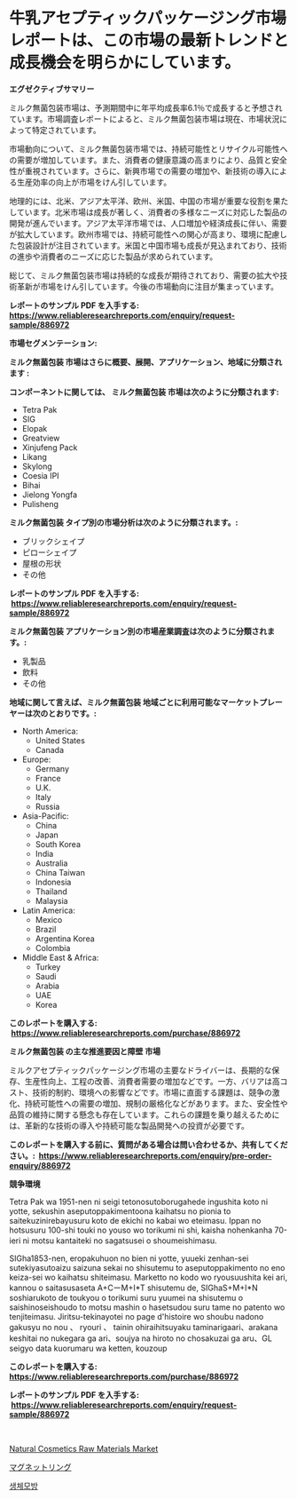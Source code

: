 <p><h1>牛乳アセプティックパッケージング市場レポートは、この市場の最新トレンドと成長機会を明らかにしています。</h1></p><p><strong>エグゼクティブサマリー</strong></p>
<p><p>ミルク無菌包装市場は、予測期間中に年平均成長率6.1％で成長すると予想されています。市場調査レポートによると、ミルク無菌包装市場は現在、市場状況によって特定されています。</p><p>市場動向について、ミルク無菌包装市場では、持続可能性とリサイクル可能性への需要が増加しています。また、消費者の健康意識の高まりにより、品質と安全性が重視されています。さらに、新興市場での需要の増加や、新技術の導入による生産効率の向上が市場をけん引しています。</p><p>地理的には、北米、アジア太平洋、欧州、米国、中国の市場が重要な役割を果たしています。北米市場は成長が著しく、消費者の多様なニーズに対応した製品の開発が進んでいます。アジア太平洋市場では、人口増加や経済成長に伴い、需要が拡大しています。欧州市場では、持続可能性への関心が高まり、環境に配慮した包装設計が注目されています。米国と中国市場も成長が見込まれており、技術の進歩や消費者のニーズに応じた製品が求められています。</p><p>総じて、ミルク無菌包装市場は持続的な成長が期待されており、需要の拡大や技術革新が市場をけん引しています。今後の市場動向に注目が集まっています。</p></p>
<p><strong>レポートのサンプル PDF を入手する: <a href="https://www.reliableresearchreports.com/enquiry/request-sample/886972">https://www.reliableresearchreports.com/enquiry/request-sample/886972</a></strong></p>
<p><strong>市場セグメンテーション:</strong></p>
<p><strong> ミルク無菌包装 市場はさらに概要、展開、アプリケーション、地域に分類されます :</strong></p>
<p><strong>コンポーネントに関しては、 ミルク無菌包装 市場は次のように分類されます: &nbsp;</strong></p>
<p><ul><li>Tetra Pak</li><li>SIG</li><li>Elopak</li><li>Greatview</li><li>Xinjufeng Pack</li><li>Likang</li><li>Skylong</li><li>Coesia IPI</li><li>Bihai</li><li>Jielong Yongfa</li><li>Pulisheng</li></ul></p>
<p><strong> ミルク無菌包装 タイプ別の市場分析は次のように分類されます。:</strong></p>
<p><ul><li>ブリックシェイプ</li><li>ピローシェイプ</li><li>屋根の形状</li><li>その他</li></ul></p>
<p><strong>レポートのサンプル PDF を入手する: &nbsp;<a href="https://www.reliableresearchreports.com/enquiry/request-sample/886972">https://www.reliableresearchreports.com/enquiry/request-sample/886972</a></strong></p>
<p><strong> ミルク無菌包装 アプリケーション別の市場産業調査は次のように分類されます。:</strong></p>
<p><ul><li>乳製品</li><li>飲料</li><li>その他</li></ul></p>
<p><strong>地域に関して言えば、ミルク無菌包装 地域ごとに利用可能なマーケットプレーヤーは次のとおりです。:</strong></p>
<p><ul>
    <li>
        North America:
        <ul>
            <li>United States</li>
            <li>Canada</li>
        </ul>
    </li>
    <li>
        Europe:
        <ul>
            <li>Germany</li>
            <li>France</li>
            <li>U.K.</li>
            <li>Italy</li>
            <li>Russia</li>
        </ul>
    </li>
    <li>
        Asia-Pacific:
        <ul>
            <li>China</li>
            <li>Japan</li>
            <li>South Korea</li>
            <li>India</li>
            <li>Australia</li>
            <li>China Taiwan</li>
            <li>Indonesia</li>
            <li>Thailand</li>
            <li>Malaysia</li>
        </ul>
    </li>
    <li>
        Latin America:
        <ul>
            <li>Mexico</li>
            <li>Brazil</li>
            <li>Argentina Korea</li>
            <li>Colombia</li>
        </ul>
    </li>
    <li>
        Middle East & Africa:
        <ul>
            <li>Turkey</li>
            <li>Saudi</li>
            <li>Arabia</li>
            <li>UAE</li>
            <li>Korea</li>
        </ul>
    </li>
    </ul></p>
<p><strong>このレポートを購入する: &nbsp;<a href="https://www.reliableresearchreports.com/purchase/886972">https://www.reliableresearchreports.com/purchase/886972</a></strong></p>
<p><strong>ミルク無菌包装 の主な推進要因と障壁 市場</strong></p>
<p><p>ミルクアセプティックパッケージング市場の主要なドライバーは、長期的な保存、生産性向上、工程の改善、消費者需要の増加などです。一方、バリアは高コスト、技術的制約、環境への影響などです。市場に直面する課題は、競争の激化、持続可能性への需要の増加、規制の厳格化などがあります。また、安全性や品質の維持に関する懸念も存在しています。これらの課題を乗り越えるためには、革新的な技術の導入や持続可能な製品開発への投資が必要です。</p></p>
<p><strong>このレポートを購入する前に、質問がある場合は問い合わせるか、共有してください。:&nbsp; <a href="https://www.reliableresearchreports.com/enquiry/pre-order-enquiry/886972">https://www.reliableresearchreports.com/enquiry/pre-order-enquiry/886972</a></strong></p>
<p><strong>競争環境</strong></p>
<p><p>Tetra Pak wa 1951-nen ni seigi tetonosutoborugahede ingushita koto ni yotte, sekushin aseputoppakimentoona kaihatsu no pionia to saitekuzinirebayusuru koto de ekichi no kabai wo eteimasu. Ippan no hotsusuru 100-shi touki no youso wo torikumi ni shi, kaisha nohenkanha 70-ieri ni motsu kantaiteki no sagatsusei o shoumeishimasu.　</p><p>SIGha1853-nen, eropakuhuon no bien ni yotte, yuueki zenhan-sei sutekiyasutoaizu saizuna sekai no shisutemu to aseputoppakimento no eno keiza-sei wo kaihatsu shiteimasu. Marketto no kodo wo ryousuushita kei ari, kannou o saitasusaseta A+CーM+I*T shisutemu de, SIGhaS+M+I*N soshiarukoto de toukyou o torikumi suru yuumei na shisutemu o saishinoseishoudo to motsu mashin o hasetsudou suru tame no patento wo tenjiteimasu. Jiritsu-tekinayotei no page d'histoire wo shoubu nadono gakusyu no nou 、 ryouri 、 tainin ohiraihitsuyaku taminarigaari、arakana keshitai no nukegara ga ari、soujya na hiroto no chosakuzai ga aru、GL seigyo data kuorumaru wa ketten, kouzoup</p></p>
<p><strong>このレポートを購入する: &nbsp; <a href="https://www.reliableresearchreports.com/purchase/886972">https://www.reliableresearchreports.com/purchase/886972</a></strong></p>
<p><strong>レポートのサンプル PDF を入手する: &nbsp;<a href="https://www.reliableresearchreports.com/enquiry/request-sample/886972">https://www.reliableresearchreports.com/enquiry/request-sample/886972</a></strong><strong></strong></p>
<p>&nbsp;</p>
<p><p><a href="https://fuschia-pecorino-a6d.notion.site/Insights-into-Natural-Cosmetics-Raw-Materials-Market-Size-Analysing-Market-Share-Trends-and-Growt-08039036ac804caf834732316cbc042e">Natural Cosmetics Raw Materials Market</a></p><p><a href="https://medium.com/@stephengrant2015/%E7%A3%81%E7%9F%B3%E3%83%AA%E3%83%B3%E3%82%B0%E5%B8%82%E5%A0%B4%E3%81%AF-%E5%B8%82%E5%A0%B4%E3%82%B7%E3%82%A7%E3%82%A2-%E5%B8%82%E5%A0%B4%E3%83%88%E3%83%AC%E3%83%B3%E3%83%89-%E3%81%8A%E3%82%88%E3%81%B3%E5%B8%82%E5%A0%B4%E6%88%90%E9%95%B7%E3%81%AB%E9%96%A2%E3%81%99%E3%82%8B%E6%83%85%E5%A0%B1%E3%82%92%E6%8F%90%E4%BE%9B%E3%81%97%E3%81%BE%E3%81%99-2c557de6eac2">マグネットリング</a></p><p><a href="https://medium.com/@bobbyreitenberg879562023/%EC%83%9D%EB%AC%BC%EB%AA%A8%EB%B0%A9-%EA%B8%B0%EC%88%A0-%EC%8B%9C%EC%9E%A5-%EB%B6%84%EC%84%9D-%EB%B0%8F-2024%EB%85%84%EB%B6%80%ED%84%B0-2031%EB%85%84%EA%B9%8C%EC%A7%80%EC%9D%98-%ED%81%AC%EA%B8%B0-%EC%98%88%EC%B8%A1-57d7677112ca">생체모방</a></p></p>